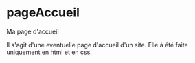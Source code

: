 # pageAccueil
Ma page d'accueil


Il s'agit d'une eventuelle page d'accueil d'un site. Elle à été faite uniquement en html et en css.

